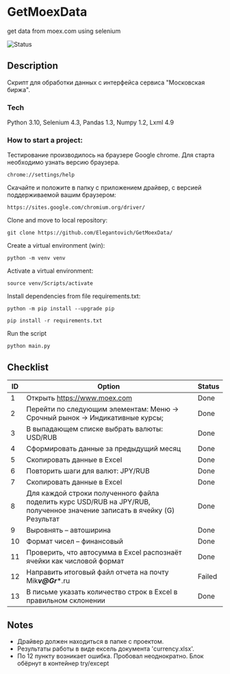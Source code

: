# GetMoexData
get data from moex.com using selenium


![Status](https://github.com/elegantovich/GetMoexData/actions/workflows/main.yml/badge.svg)
## Description
Скрипт для обработки данных с интерфейса сервиса "Московская биржа".

### Tech
Python 3.10, Selenium 4.3, Pandas 1.3, Numpy 1.2, Lxml 4.9


### How to start a project:
Тестирование производилось на браузере Google chrome. Для старта необходимо узнать версию браузера.
```
chrome://settings/help
```
Скачайте и положите в папку с приложением драйвер, с версией поддерживаемой вашим браузером:
```
https://sites.google.com/chromium.org/driver/
```


Clone and move to local repository:
```
git clone https://github.com/Elegantovich/GetMoexData/
```
Create a virtual environment (win):
```
python -m venv venv
```
Activate a virtual environment:
```
source venv/Scripts/activate
```
Install dependencies from file requirements.txt:
```
python -m pip install --upgrade pip
```
```
pip install -r requirements.txt
```
Run the script
```
python main.py
```

## Checklist
ID| Option| Status |
| ------ | ------ | ------ |
| 1 | Открыть https://www.moex.com | Done |  |
| 2 | Перейти по следующим элементам: Меню -> Срочный рынок -> Индикативные курсы; | Done |
| 3 | В выпадающем списке выбрать валюты: USD/RUB | Done |
| 4 | Сформировать данные за предыдущий месяц | Done |
| 5 | Скопировать данные в Excel | Done |
| 6 | Повторить шаги для валют: JPY/RUB | Done |
| 7 | Скопировать данные в Excel | Done |  |
| 8 | Для каждой строки полученного файла поделить курс USD/RUB на JPY/RUB, полученное значение записать в ячейку (G) Результат | Done |
| 9 | Выровнять – автоширина | Done |
| 10 | Формат чисел – финансовый | Done |  
| 11 | Проверить, что автосумма в Excel распознаёт ячейки как числовой формат | Done |
| 12 | Направить итоговый файл отчета на почту Mik***v@Gr****.ru | Failed |
| 13 | В письме указать количество строк в Excel в правильном склонении | Done |


## Notes
- Драйвер должен находиться в папке с проектом.
- Результаты работы в виде ексель документа 'currency.xlsx'.
- По 12 пункту возникает ошибка. Пробовал неоднократно. Блок обёрнут в контейнер try/except

